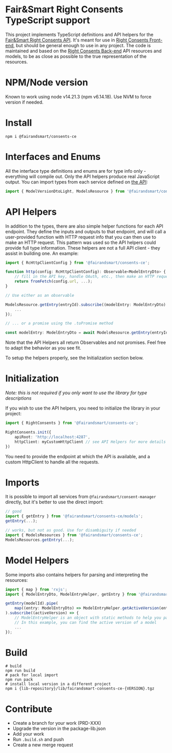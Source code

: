 # Fair&Smart Right Consents TypeScript support

This project implements TypeScript definitions and API helpers for the [Fair&Smart Right Consents API](https://cmback.dev.env.fairandsmart.tech/swagger-ui/). It's meant for use in [Right Consents Front-end](https://github.com/fairandsmart/consent-manager-lib-ce), but should be general enough to use in any project. The code is maintained and based on the [Right Consents Back-end](https://github.com/fairandsmart/consent-manager-back) API resources and models, to be as close as possible to the true representation of the resources.

# NPM/Node version

Known to work using node v14.21.3 (npm v6.14.18).
Use NVM to force version if needed.

# Install

```
npm i @fairandsmart/consents-ce
```

# Interfaces and Enums

All the interface type definitions and enums are for type info only - everything will compile out. Only the API helpers produce real JavaScript output. You can import types from each service defined on [the API](https://cmback.dev.env.fairandsmart.tech/swagger-ui/):

```typescript
import { ModelVersionDtoLight, ModelsResource } from '@fairandsmart/consents-ce/models';
```


# API Helpers

In addition to the types, there are also simple helper functions for each API endpoint. They define the inputs and outputs to that endpoint, and will call a user-provided function with HTTP request info that you can then use to make an HTTP request. This pattern was used so the API helpers could provide full type information. These helpers are not a full API client - they assist in building one. An example:

```typescript
import { RcHttpClientConfig } from '@fairandsmart/consents-ce';

function http(config: RcHttpClientConfig): Observable<ModelEntryDto> {
    // fill in the API key, handle OAuth, etc., then make an HTTP request using the config.
    return fromFetch(config.url, ...);
}

// Use either as an observable

ModelsResource.getEntry(entryId).subscribe((modelEntry: ModelEntryDto) => {
    ...  
});

// ... or a promise using the .toPromise method

const modelEntry: ModelEntryDto = await ModelsResource.getEntry(entryId).toPromise();
```

Note that the API Helpers all return Observables and not promises. Feel free to adapt the behavior as you see fit.

To setup the helpers properly, see the Initialization section below.


# Initialization

*Note: this is not required if you only want to use the library for type descriptions*

If you wish to use the API helpers, you need to initialize the library in your project:

```typescript
import { RightConsents } from '@fairandsmart/consents-ce';

RightConsents.init({
    apiRoot: 'http://localhost:4287',
    httpClient: myCustomHttpClient // see API Helpers for more details
})
```

You need to provide the endpoint at which the API is available, and a custom HttpClient to handle all the requests.


# Imports

It is possible to import all services from `@fairandsmart/consent-manager` directly, but it's better to use the direct import:

```typescript
// good
import { getEntry } from '@fairandsmart/consents-ce/models';
getEntry(...);

// works, but not as good. Use for disambiguity if needed
import { ModelsResources } from '@fairandsmart/consents-ce';
ModelsResources.getEntry(...);
```

# Model Helpers

Some imports also contains helpers for parsing and interpreting the resources:

```typescript
import { map } from 'rxjs';
import { ModelEntryDto, ModelEntryHelper, getEntry } from '@fairandsmart/consents-ce/models';

getEntry(modelId).pipe(
    map((entry: ModelEntryDto) => ModelEntryHelper.getActiveVersion(entry))
).subscribe((activeVersion) => {
    // ModelEntryHelper is an object with static methods to help you parse the entry. 
    // In this example, you can find the active version of a model
    ... 
});
```

# Build

```
# build
npm run build
# pack for local import
npm run pack
# install local version in a different project
npm i {lib-repository}/lib/fairandsmart-consents-ce-{VERSION}.tgz
```

# Contribute 

- Create a branch for your work (PRD-XXX)
- Upgrade the version in the package-lib.json
- Add your work
- Run `.build.sh` and push 
- Create a new merge request


